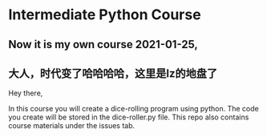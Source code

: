 # Intermediate Python Course
## Now it is my own course 2021-01-25,
## 大人，时代变了哈哈哈哈，这里是lz的地盘了

Hey there, 

In this course you will create a dice-rolling program using python. The code you create will be stored in the dice-roller.py file. This repo also contains course materials under the issues tab. 
